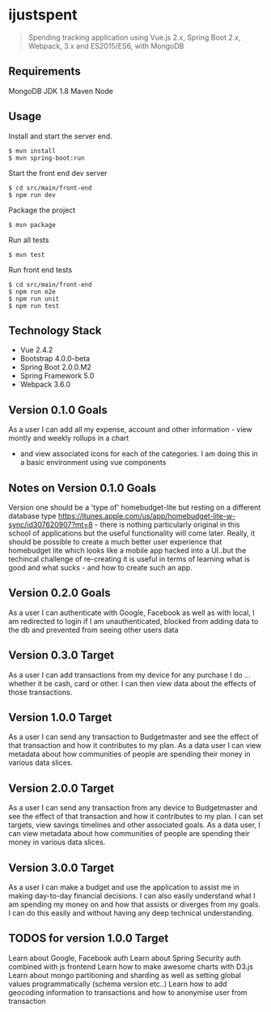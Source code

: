 # ijustspent

> Spending tracking application using Vue.js 2.x, Spring Boot 2.x, Webpack, 3.x and ES2015/ES6, with MongoDB


## Requirements
MongoDB
JDK 1.8
Maven
Node

## Usage

Install and start the server end.

```
$ mvn install
$ mvn spring-boot:run
```

Start the front end dev server

```
$ cd src/main/front-end
$ npm run dev
```

Package the project

```
$ mvn package
```

Run all tests

```
$ mvn test
```

Run front end tests

```
$ cd src/main/front-end
$ npm run e2e
$ npm run unit
$ npm run test
```

## Technology Stack
- Vue 2.4.2
- Bootstrap 4.0.0-beta
- Spring Boot 2.0.0.M2
- Spring Framework 5.0
- Webpack 3.6.0

## Version 0.1.0 Goals
As a user I can add all my expense, account and other information - view montly and weekly rollups in a chart
- and view associated icons for each of the categories. I am doing this in a basic environment using vue components

## Notes on Version 0.1.0 Goals
Version one should be a 'type of' homebudget-lite but resting on a different database type https://itunes.apple.com/us/app/homebudget-lite-w-sync/id307620907?mt=8 - there is nothing particularly original in this school of applications but the useful functionality will come later. Really, it should be possible to create a much better user experience that homebudget lite which looks like a mobile app hacked into a UI..but the techincal challenge of re-creating it is useful in terms of learning what is good and what sucks - and how to create such an app.

## Version 0.2.0 Goals
As a user I can authenticate with Google, Facebook as well as with local, I am redirected to login if I am unauthenticated,
blocked from adding data to the db and prevented from seeing other users data

## Version 0.3.0 Target
As a user I can add transactions from my device for any purchase I do ... whether it be cash, card or other. I can then view
data about the effects of those transactions.

## Version 1.0.0 Target
As a user I can send any transaction to Budgetmaster and see the effect of that transaction and how it contributes to my plan. As a data user
I can view metadata about how communities of people are spending their money in various data slices.

## Version 2.0.0 Target
As a user I can send any transaction from any device to Budgetmaster and see the effect of that transaction and how it contributes to my plan. I can set
 targets, view savings timelines and other associated goals. As a data user, I can view metadata about how communities of people are spending their money in various data slices.

## Version 3.0.0 Target
As a user I can make a budget and use the application to assist me in making day-to-day financial decisions. I can also easily understand what I am spending my money on and how that assists or diverges from my goals. I can do this easily and without having any deep technical understanding.

## TODOS for version 1.0.0 Target
Learn about Google, Facebook auth
Learn about Spring Security auth combined with js frontend
Learn how to make awesome charts with D3.js
Learn about mongo partitioning and sharding as well as setting global values programmatically (schema version etc..)
Learn how to add geocoding information to transactions and how to anonymise user from transaction


